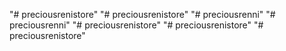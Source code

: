 "# preciousrenistore" 
"# preciousrenistore" 
"# preciousrenni" 
"# preciousrenni" 
"# preciousrenistore" 
"# preciousrenistore" 
"# preciousrenistore" 
